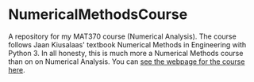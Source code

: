 # NumericalMethodsCourse

A repository for my MAT370 course (Numerical Analysis). The course follows Jaan Kiusalaas' textbook Numerical Methods in Engineering with Python 3. 
In all honesty, this is much more a Numerical Methods course than on on Numerical Analysis.
You can [see the webpage for the course here](https://agmath.github.io/NumericalAnalysis.html).
